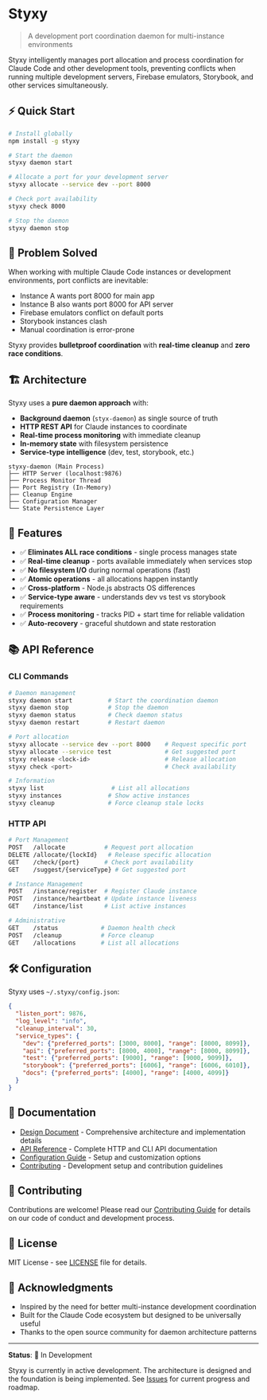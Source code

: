 # Styxy

> A development port coordination daemon for multi-instance environments

Styxy intelligently manages port allocation and process coordination for Claude Code and other development tools, preventing conflicts when running multiple development servers, Firebase emulators, Storybook, and other services simultaneously.

## ⚡ Quick Start

```bash
# Install globally
npm install -g styxy

# Start the daemon
styxy daemon start

# Allocate a port for your development server
styxy allocate --service dev --port 8000

# Check port availability
styxy check 8000

# Stop the daemon
styxy daemon stop
```

## 🎯 Problem Solved

When working with multiple Claude Code instances or development environments, port conflicts are inevitable:

- Instance A wants port 8000 for main app
- Instance B also wants port 8000 for API server
- Firebase emulators conflict on default ports
- Storybook instances clash
- Manual coordination is error-prone

Styxy provides **bulletproof coordination** with **real-time cleanup** and **zero race conditions**.

## 🏗️ Architecture

Styxy uses a **pure daemon approach** with:

- **Background daemon** (`styx-daemon`) as single source of truth
- **HTTP REST API** for Claude instances to coordinate
- **Real-time process monitoring** with immediate cleanup
- **In-memory state** with filesystem persistence
- **Service-type intelligence** (dev, test, storybook, etc.)

```
styxy-daemon (Main Process)
├── HTTP Server (localhost:9876)
├── Process Monitor Thread
├── Port Registry (In-Memory)
├── Cleanup Engine
├── Configuration Manager
└── State Persistence Layer
```

## 🚀 Features

- ✅ **Eliminates ALL race conditions** - single process manages state
- ✅ **Real-time cleanup** - ports available immediately when services stop
- ✅ **No filesystem I/O** during normal operations (fast)
- ✅ **Atomic operations** - all allocations happen instantly
- ✅ **Cross-platform** - Node.js abstracts OS differences
- ✅ **Service-type aware** - understands dev vs test vs storybook requirements
- ✅ **Process monitoring** - tracks PID + start time for reliable validation
- ✅ **Auto-recovery** - graceful shutdown and state restoration

## 📚 API Reference

### CLI Commands

```bash
# Daemon management
styxy daemon start          # Start the coordination daemon
styxy daemon stop           # Stop the daemon
styxy daemon status         # Check daemon status
styxy daemon restart        # Restart daemon

# Port allocation
styxy allocate --service dev --port 8000    # Request specific port
styxy allocate --service test               # Get suggested port
styxy release <lock-id>                     # Release allocation
styxy check <port>                          # Check availability

# Information
styxy list                   # List all allocations
styxy instances             # Show active instances
styxy cleanup               # Force cleanup stale locks
```

### HTTP API

```bash
# Port Management
POST   /allocate           # Request port allocation
DELETE /allocate/{lockId}   # Release specific allocation
GET    /check/{port}       # Check port availability
GET    /suggest/{serviceType} # Get suggested port

# Instance Management
POST   /instance/register  # Register Claude instance
POST   /instance/heartbeat # Update instance liveness
GET    /instance/list      # List active instances

# Administrative
GET    /status            # Daemon health check
POST   /cleanup           # Force cleanup
GET    /allocations       # List all allocations
```

## 🛠️ Configuration

Styxy uses `~/.styxy/config.json`:

```json
{
  "listen_port": 9876,
  "log_level": "info",
  "cleanup_interval": 30,
  "service_types": {
    "dev": {"preferred_ports": [3000, 8000], "range": [8000, 8099]},
    "api": {"preferred_ports": [8000, 4000], "range": [8000, 8099]},
    "test": {"preferred_ports": [9000], "range": [9000, 9099]},
    "storybook": {"preferred_ports": [6006], "range": [6006, 6010]},
    "docs": {"preferred_ports": [4000], "range": [4000, 4099]}
  }
}
```

## 📖 Documentation

- [Design Document](./docs/DESIGN.md) - Comprehensive architecture and implementation details
- [API Reference](./docs/API.md) - Complete HTTP and CLI API documentation
- [Configuration Guide](./docs/CONFIGURATION.md) - Setup and customization options
- [Contributing](./CONTRIBUTING.md) - Development setup and contribution guidelines

## 🤝 Contributing

Contributions are welcome! Please read our [Contributing Guide](./CONTRIBUTING.md) for details on our code of conduct and development process.

## 📄 License

MIT License - see [LICENSE](./LICENSE) file for details.

## 🎉 Acknowledgments

- Inspired by the need for better multi-instance development coordination
- Built for the Claude Code ecosystem but designed to be universally useful
- Thanks to the open source community for daemon architecture patterns

---

**Status**: 🚧 In Development

Styxy is currently in active development. The architecture is designed and the foundation is being implemented. See [Issues](https://github.com/cordlesssteve/styxy/issues) for current progress and roadmap.